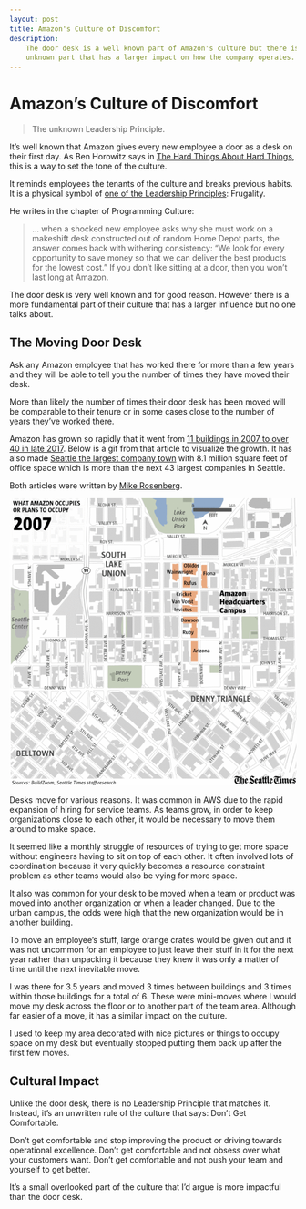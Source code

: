 ```yaml
---
layout: post
title: Amazon's Culture of Discomfort
description:
    The door desk is a well known part of Amazon's culture but there is an
    unknown part that has a larger impact on how the company operates.
---
```


# Amazon’s Culture of Discomfort

> The unknown Leadership Principle.

It’s well known that Amazon gives every new employee a door as a desk on their
first day. As Ben Horowitz says in [The Hard Things About Hard
Things][hard-things], this is a way to set the tone of the culture.

It reminds employees the tenants of the culture and breaks previous habits. It
is a physical symbol of [one of the Leadership Principles][principles]: Frugality.

He writes in the chapter of Programming Culture:

> ... when a shocked new employee asks why she must work on a makeshift desk
> constructed out of random Home Depot parts, the answer comes back with
> withering consistency: “We look for every opportunity to save money so that we
> can deliver the best products for the lowest cost.” If you don’t like sitting
> at a door, then you won’t last long at Amazon.

The door desk is very well known and for good reason. However there is a more
fundamental part of their culture that has a larger influence but no one talks
about.

## The Moving Door Desk

Ask any Amazon employee that has worked there for more than a few years and they
will be able to tell you the number of times they have moved their desk.

More than likely the number of times their door desk has been moved will be
comparable to their tenure or in some cases close to the number of years they’ve
worked there.

Amazon has grown so rapidly that it went from [11 buildings in 2007 to over 40
in late 2017][amazon-growth]. Below is a gif from that article to visualize the
growth. It has also made [Seattle the largest company town][company-town] with
8.1 million square feet of office space which is more than the next 43 largest
companies in Seattle.

Both articles were written by [Mike Rosenberg][rosenberg].

<div>
    <img src="/img/amazon-culture/footprint.gif" alt="Amazon's growing footprint"/>
</div>

Desks move for various reasons. It was common in AWS due to the rapid expansion
of hiring for service teams. As teams grow, in order to keep organizations close
to each other, it would be necessary to move them around to make space.

It seemed like a monthly struggle of resources of trying to get more space
without engineers having to sit on top of each other. It often involved lots of
coordination because it very quickly becomes a resource constraint problem as
other teams would also be vying for more space.

It also was common for your desk to be moved when a team or product was moved
into another organization or when a leader changed. Due to the urban campus, the
odds were high that the new organization would be in another building.

To move an employee’s stuff, large orange crates would be given out and it was
not uncommon for an employee to just leave their stuff in it for the next year
rather than unpacking it because they knew it was only a matter of time until
the next inevitable move.

I was there for 3.5 years and moved 3 times between buildings and 3 times within
those buildings for a total of 6. These were mini-moves where I would move my
desk across the floor or to another part of the team area. Although far easier
of a move, it has a similar impact on the culture.

I used to keep my area decorated with nice pictures or things to occupy space on
my desk but eventually stopped putting them back up after the first few moves.

## Cultural Impact

Unlike the door desk, there is no Leadership Principle that matches it. Instead,
it’s an unwritten rule of the culture that says: Don’t Get Comfortable.

Don’t get comfortable and stop improving the product or driving towards
operational excellence. Don’t get comfortable and not obsess over what your
customers want. Don’t get comfortable and not push your team and yourself to get
better.

It’s a small overlooked part of the culture that I’d argue is more impactful
than the door desk.

[principles]: https://www.amazon.jobs/principles
[hard-things]: https://www.amazon.com/dp/0062273205//ref=as_li_ss_tl?ie=UTF8&linkCode=ll1&tag=jld07-20&linkId=49551e190963fada0fc8f31a210d93c1
[company-town]: https://www.seattletimes.com/business/amazon/thanks-to-amazon-seattle-is-now-americas-biggest-company-town/
[amazon-growth]: https://www.seattletimes.com/business/real-estate/watch-amazons-seattle-campus-quadruple-in-size-in-a-decade/
[rosenberg]: https://twitter.com/ByRosenberg
